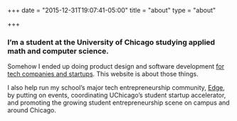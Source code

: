 +++
date = "2015-12-31T19:07:41-05:00"
title = "about"
type = "about"

+++

### I’m a student at the University of Chicago studying applied math and computer science.

Somehow I ended up doing product design and software development [for tech companies and startups](http://linkedin.com/in/connorsoltas). This website is about those things.

I also help run my school’s major tech entrepreneurship community, [Edge](http://edge.uchicago.edu), by putting on events, coordinating UChicago’s student startup accelerator, and promoting the growing student entrepreneurship scene on campus and around Chicago.
